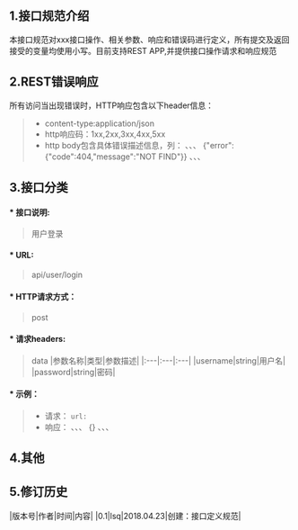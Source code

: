 ## 1.接口规范介绍
本接口规范对xxx接口操作、相关参数、响应和错误码进行定义，所有提交及返回接受的变量均使用小写。目前支持REST APP,并提供接口操作请求和响应规范

## 2.REST错误响应
所有访问当出现错误时，HTTP响应包含以下header信息：
> * content-type:application/json
> * http响应码：1xx,2xx,3xx,4xx,5xx
> * http body包含具体错误描述信息，列：
、、、
{"error":{"code":404,"message":"NOT FIND"}}
、、、
## 3.接口分类
#### * 接口说明:
> 用户登录
#### * URL:
> api/user/login
#### * HTTP请求方式：
> post
#### * 请求headers:
> data
|参数名称|类型|参数描述|
|:---|:---|:---|
|username|string|用户名|
|password|string|密码|
#### * 示例：
> * 请求：
`url:`
> * 响应：
、、、
{}
、、、
## 4.其他
## 5.修订历史
#### 
|版本号|作者|时间|内容|
|0.1|lsq|2018.04.23|创建：接口定义规范|
